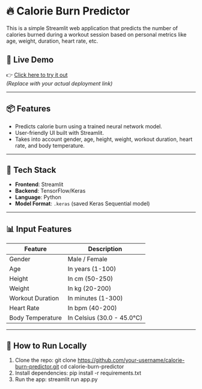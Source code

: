 # 🔥 Calorie Burn Predictor 

This is a simple Streamlit web application that predicts the number of calories burned during a workout session based on personal metrics like age, weight, duration, heart rate, etc.

## 🚀 Live Demo
👉 [Click here to try it out](https://your-username.streamlit.app)  
_(Replace with your actual deployment link)_

---

## 📦 Features

- Predicts calorie burn using a trained neural network model.
- User-friendly UI built with Streamlit.
- Takes into account gender, age, height, weight, workout duration, heart rate, and body temperature.

---

## 🧠 Tech Stack

- **Frontend**: Streamlit
- **Backend**: TensorFlow/Keras
- **Language**: Python
- **Model Format**: `.keras` (saved Keras Sequential model)

---

## 📊 Input Features

| Feature           | Description                        |
|-------------------|------------------------------------|
| Gender            | Male / Female                      |
| Age               | In years (1-100)                   |
| Height            | In cm (50-250)                     |
| Weight            | In kg (20-200)                     |
| Workout Duration  | In minutes (1-300)                 |
| Heart Rate        | In bpm (40-200)                    |
| Body Temperature  | In Celsius (30.0 - 45.0°C)         |

---

## 🧪 How to Run Locally

1. Clone the repo:
   git clone https://github.com/your-username/calorie-burn-predictor.git
   cd calorie-burn-predictor
2. Install dependencies:
    pip install -r requirements.txt
3. Run the app:
    streamlit run app.py
